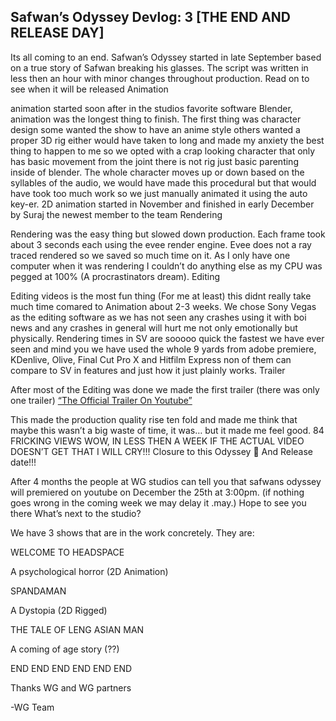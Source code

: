 ## Safwan’s Odyssey Devlog: 3 [THE END AND RELEASE DAY]



Its all coming to an end. Safwan’s Odyssey started in late September based on a true story of Safwan breaking his glasses. The script was written in less then an hour with minor changes throughout production. Read on to see when it will be released
Animation

animation started soon after in the studios favorite software Blender, animation was the longest thing to finish. The first thing was character design some wanted the show to have an anime style others wanted a proper 3D rig either would have taken to long and made my anxiety the best thing to happen to me so we opted with a crap looking character that only has basic movement from the joint there is not rig just basic parenting inside of blender. The whole character moves up or down based on the syllables of the audio, we would have made this procedural but that would have took too much work so we just manually animated it using the auto key-er. 2D animation started in November and finished in early December by Suraj the newest member to the team
Rendering

Rendering was the easy thing but slowed down production. Each frame took about 3 seconds each using the evee render engine. Evee does not a ray traced rendered so we saved so much time on it. As I only have one computer when it was rendering I couldn’t do anything else as my CPU was pegged at 100% (A procrastinators dream).
Editing

Editing videos is the most fun thing (For me at least) this didnt really take much time comared to Animation about 2-3 weeks. We chose Sony Vegas as the editing software as we has not seen any crashes using it with boi news and any crashes in general will hurt me not only emotionally but physically. Rendering times in SV are sooooo quick the fastest we have ever seen and mind you we have used the whole 9 yards from adobe premiere, KDenlive, Olive, Final Cut Pro X and Hitfilm Express non of them can compare to SV in features and just how it just plainly works.
Trailer

After most of the Editing was done we made the first trailer (there was only one trailer)
[“The Official Trailer On Youtube”](https://www.youtube.com/watch?v=h8URfN07lQk)

This made the production quality rise ten fold and made me think that maybe this wasn’t a big waste of time, it was… but it made me feel good. 84 FRICKING VIEWS WOW, IN LESS THEN A WEEK IF THE ACTUAL VIDEO DOESN’T GET THAT I WILL CRY!!!
Closure to this Odyssey 🙂 And Release date!!!

After 4 months the people at WG studios can tell you that safwans odyssey will premiered on youtube on December the 25th at 3:00pm. (if nothing goes wrong in the coming week we may delay it .may.) Hope to see you there
What’s next to the studio?

We have 3 shows that are in the work concretely. They are:

WELCOME TO HEADSPACE

A psychological horror (2D Animation)

SPANDAMAN

A Dystopia (2D Rigged)

THE TALE OF LENG ASIAN MAN

A coming of age story (??)

END END END END END END

Thanks WG and WG partners

-WG Team
